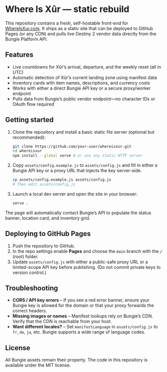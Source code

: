 # Where Is Xûr — static rebuild

This repository contains a fresh, self-hostable front-end for [WhereIsXur.com](https://whereisxur.com). It ships as a
static site that can be deployed to GitHub Pages (or any CDN) and pulls live Destiny 2 vendor data directly from the
Bungie Platform API.

## Features

- Live countdowns for Xûr’s arrival, departure, and the weekly reset (all in UTC)
- Automatic detection of Xûr’s current landing zone using manifest data
- Inventory cards with item names, descriptions, and currency costs
- Works with either a direct Bungie API key or a secure proxy/worker endpoint
- Pulls data from Bungie’s public vendor endpoint—no character IDs or OAuth flow required

## Getting started

1. Clone the repository and install a basic static file server (optional but recommended):

   ```bash
   git clone https://github.com/your-user/whereisxur.git
   cd whereisxur
   npm install --global serve # or use any static HTTP server
   ```

2. Copy `assets/config.example.js` to `assets/config.js` and fill in either a Bungie API key or a proxy URL that injects
   the key server-side.

   ```bash
   cp assets/config.example.js assets/config.js
   # Then edit assets/config.js
   ```

3. Launch a local dev server and open the site in your browser:

   ```bash
   serve .
   ```

The page will automatically contact Bungie’s API to populate the status banner, location card, and inventory grid.

## Deploying to GitHub Pages

1. Push the repository to GitHub.
2. In the repo settings enable **Pages** and choose the `main` branch with the `/` (root) folder.
3. Update `assets/config.js` with either a public-safe proxy URL or a limited-scope API key before publishing. (Do not
   commit private keys to version control.)

## Troubleshooting

- **CORS / API key errors** – If you see a red error banner, ensure your Bungie key is allowed for the domain or that
  your proxy forwards the correct headers.
- **Missing images or names** – Manifest lookups rely on Bungie’s CDN. Verify that the CDN is reachable from your host.
- **Want different locales?** – Set `manifestLanguage` in `assets/config.js` to `fr`, `de`, `ja`, etc. Bungie supports a
  wide range of language codes.

## License

All Bungie assets remain their property. The code in this repository is available under the MIT license.
